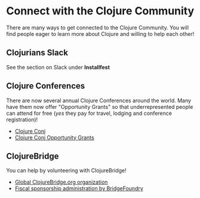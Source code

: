 # Connect with the Clojure Community

There are many ways to get connected to the Clojure Community.
You will find people eager to learn more about Clojure and willing to
help each other!

## Clojurians Slack

See the section on Slack under **Installfest**

## Clojure Conferences

There are now several annual Clojure Conferences around the world.
Many have them now offer "Opportunity Grants" so that underrepresented
people can attend for free (*yes* they pay for travel, lodging and
conference registration)!

* [Clojure Conj](http://2017.clojure-conj.org/)
* [Clojure Conj Opportunity Grants](http://2016.clojure-conj.org/opportunity-grants/)

## ClojureBridge

You can help by volunteering with ClojureBridge!

 * [Global ClojureBridge.org organization](http://clojurebridge.org)
 * [Fiscal sponsorship administration by BridgeFoundry](http://bridgefoundry.org/)
